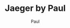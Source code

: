 ---
title: Jaeger by Paul
img: showcase.jpg
caption: "Linnen Jaeger Sports Jacket by Paul"
category: jaeger
author: Paul
---